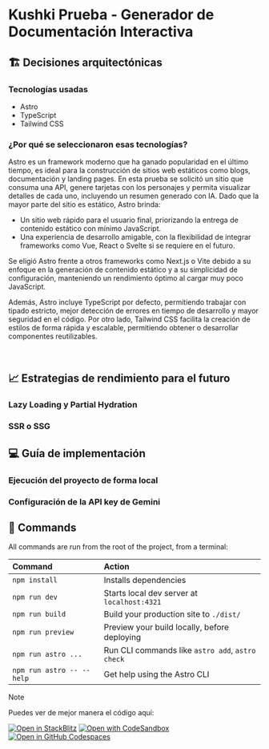 # Kushki Prueba - Generador de Documentación Interactiva

## 🏗️ Decisiones arquitectónicas

### Tecnologías usadas

- Astro
- TypeScript
- Tailwind CSS

### ¿Por qué se seleccionaron esas tecnologías?

Astro es un framework moderno que ha ganado popularidad en el último tiempo, es ideal para la construcción de sitios web estáticos como blogs, documentación y landing pages. En esta prueba se solicitó un sitio que consuma una API, genere tarjetas con los personajes y permita visualizar detalles de cada uno, incluyendo un resumen generado con IA. Dado que la mayor parte del sitio es estático, Astro brinda:

- Un sitio web rápido para el usuario final, priorizando la entrega de contenido estático con mínimo JavaScript.
- Una experiencia de desarrollo amigable, con la flexibilidad de integrar frameworks como Vue, React o Svelte si se requiere en el futuro.

Se eligió Astro frente a otros frameworks como Next.js o Vite debido a su enfoque en la generación de contenido estático y a su simplicidad de configuración, manteniendo un rendimiento óptimo al cargar muy poco JavaScript.

Además, Astro incluye TypeScript por defecto, permitiendo trabajar con tipado estricto, mejor detección de errores en tiempo de desarrollo y mayor seguridad en el código. Por otro lado, Tailwind CSS facilita la creación de estilos de forma rápida y escalable, permitiendo obtener o desarrollar componentes reutilizables.

<br/>

## 📈 Estrategias de rendimiento para el futuro

### Lazy Loading y Partial Hydration

### SSR o SSG

## 💻 Guía de implementación

### Ejecución del proyecto de forma local

### Configuración de la API key de Gemini

## 🧞 Commands

All commands are run from the root of the project, from a terminal:

| Command                   | Action                                           |
| :------------------------ | :----------------------------------------------- |
| `npm install`             | Installs dependencies                            |
| `npm run dev`             | Starts local dev server at `localhost:4321`      |
| `npm run build`           | Build your production site to `./dist/`          |
| `npm run preview`         | Preview your build locally, before deploying     |
| `npm run astro ...`       | Run CLI commands like `astro add`, `astro check` |
| `npm run astro -- --help` | Get help using the Astro CLI                     |

> [!NOTE]
> Puedes ver de mejor manera el código aquí:

[![Open in StackBlitz](https://developer.stackblitz.com/img/open_in_stackblitz.svg)](https://stackblitz.com/github/withastro/astro/tree/latest/examples/minimal)
[![Open with CodeSandbox](https://assets.codesandbox.io/github/button-edit-lime.svg)](https://codesandbox.io/p/sandbox/github/withastro/astro/tree/latest/examples/minimal)
[![Open in GitHub Codespaces](https://github.com/codespaces/badge.svg)](https://codespaces.new/withastro/astro?devcontainer_path=.devcontainer/minimal/devcontainer.json)
